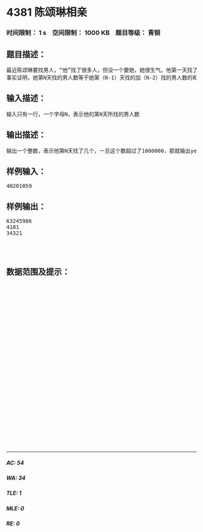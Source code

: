 # 4381 陈颂琳相亲   
### 时间限制： 1 s&nbsp;&nbsp;&nbsp;&nbsp;空间限制： 1000 KB&nbsp;&nbsp;&nbsp;&nbsp;题目等级： 青铜  
## 题目描述：  

<pre>
最近陈颂琳要找男人，“他”找了很多人，但没一个要她，她很生气。他第一天找了0个，第二天找了1个，第三天找了1个，第四天找了2个，第五天找了3个……  
事实证明，她第N天找的男人数等于她第（N-1）天找的加（N-2）找的男人数的和。
</pre>
  
  
## 输入描述：  

<pre>
输入只有一行，一个字母N，表示他的第N天所找的男人数
</pre>
  
  
## 输出描述：  

<pre>
输出一个整数，表示他第N天找了几个，一旦这个数超过了1000000，那就输出yes，表示他相亲成功。
</pre>
  
  
## 样例输入：  

<pre>
40201059
</pre>
  
  
## 样例输出：  

<pre>
63245986  
4181  
34321  
  
  

</pre>
  
  
## 数据范围及提示：  

<pre>
  
  
  
  
  
  
  
  
  
  
  
  
  
  
  
  
  
  
  
  
  
  
  
  
  
  

</pre>
  
  
***  

##### AC: 54  
##### WA: 34  
##### TLE: 1  
##### MLE: 0  
##### RE: 0  
